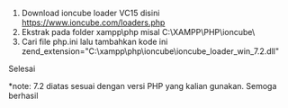 1. Download ioncube loader VC15 disini https://www.ioncube.com/loaders.php
2. Ekstrak pada folder xampp\php misal C:\XAMPP\PHP\ioncube\
3. Cari file php.ini lalu tambahkan kode ini zend_extension="C:\xampp\php\ioncube\ioncube_loader_win_7.2.dll"

Selesai

*note: 7.2 diatas sesuai dengan versi PHP yang kalian gunakan. Semoga berhasil